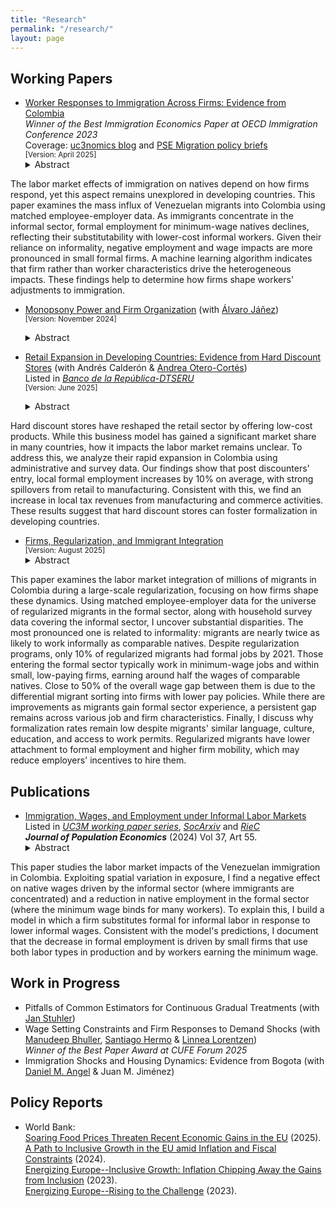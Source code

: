 ```yaml
---
title: "Research"
permalink: "/research/"
layout: page
---
```


## Working Papers
- [Worker Responses to Immigration Across Firms: Evidence from Colombia](https://ludelgad.github.io/files/JMP_Delgado.pdf) \
  _Winner of the Best Immigration Economics Paper at OECD Immigration Conference 2023_ \
  Coverage: [uc3nomics blog](https://uc3nomics.uc3m.es/the-missing-link-how-firms-are-key-to-understand-the-adjustments-to-immigration/) and [PSE Migration policy briefs](https://www.calameo.com/read/0074844316280932ce5e2) \
   <sub>[Version: April 2025]</sub>
  <details><summary>Abstract</summary> <p> 
The labor market effects of immigration on natives depend on how firms respond, yet this aspect remains unexplored in developing countries. This paper examines the mass influx of Venezuelan migrants into Colombia using matched employee-employer data. As immigrants concentrate in the informal sector, formal employment for minimum-wage natives declines, reflecting their substitutability with lower-cost informal workers. Given their reliance on informality, negative employment and wage impacts are more pronounced in small formal firms. A machine learning algorithm indicates that firm rather than worker characteristics drive the heterogeneous impacts. These findings help to determine how firms shape workers' adjustments to immigration.
  </p></details>

- [Monopsony Power and Firm Organization](https://ajanez.github.io/files/working_papers/monopsony-power-and-firm-organization/JMP_Firm_Org.pdf) (with [Álvaro Jáñez](https://ajanez.github.io/)) \
 <sub>[Version: November 2024]</sub>
  <details><summary>Abstract</summary><p> 
  Labor market competition drastically differs for production workers and managers. For instance, in Portugal, there are half as many firms competing for managers as for production workers in the typical local labor market. Using administrative data from Portugal together with a general equilibrium model of oligopsony that incorporates minimum wages and management delegation, we show that monopsony power by firms leads to a welfare loss of 5.7% for production workers and 23.1% for managers relative to an efficient economy. Production workers bear smaller losses because they often work in markets with more competitor firms, view firms as closer substitutes, and are more affected by the minimum wage. The weak monopsony power of low-wage firms over production workers implies that raising the statutory minimum wage reduces overall welfare and affects managers through worker reallocation and delegation adjustments. Moving from the benchmark to an occupation-based minimum wage that optimally addresses monopsony power increases welfare by about 0.2% for both occupations. 
  </p> </details>

- [Retail Expansion in Developing Countries: Evidence from Hard Discount Stores](https://ludelgad.github.io/files/Hard_Discount_Stores.pdf) (with Andrés Calderón & [Andrea Otero-Cortés](https://sites.google.com/view/andrea-otero-cortes/home))\
  Listed in *[Banco de la República-DTSERU](https://repositorio.banrep.gov.co/bitstream/handle/20.500.12134/10785/DTSERU_326.pdf?sequence=9&isAllowed=y)* \
    <sub>[Version: June 2025]</sub>
  <details><summary>Abstract</summary><p> 
Hard discount stores have reshaped the retail sector by offering low-cost products. While this business model has gained a significant market share in many countries, how it impacts the labor market remains unclear. To address this, we analyze their rapid expansion in Colombia using administrative and survey data. Our findings show that post discounters' entry, local formal employment increases by 10% on average, with strong spillovers from retail to manufacturing. Consistent with this, we find an increase in local tax revenues from manufacturing and commerce activities. These results suggest that hard discount stores can foster formalization in developing countries.
  </p> </details>

- [Firms, Regularization, and Immigrant Integration](https://ludelgad.github.io/files/Assimilation_LADP.pdf) \
  <sub>[Version: August 2025]</sub>
  <details><summary>Abstract</summary><p> 
This paper examines the labor market integration of millions of migrants in Colombia during a large-scale regularization, focusing on how firms shape these dynamics. Using matched employee-employer data for the universe of regularized migrants in the formal sector, along with household survey data covering the informal sector, I uncover substantial disparities. The most pronounced one is related to informality: migrants are nearly twice as likely to work informally as comparable natives. Despite regularization programs, only 10% of regularized migrants had formal jobs by 2021. Those entering the formal sector typically work in minimum-wage jobs and within small, low-paying firms, earning around half the wages of comparable natives. Close to 50\% of the overall wage gap between them is due to the differential migrant sorting into firms with lower pay policies. While there are improvements as migrants gain formal sector experience, a persistent gap remains across various job and firm characteristics. Finally, I discuss why formalization rates remain low despite migrants' similar language, culture, education, and access to work permits. Regularized migrants have lower attachment to formal employment and higher firm mobility, which may reduce employers' incentives to hire them. </p> </details>

## Publications
- [Immigration, Wages, and Employment under Informal Labor Markets](https://doi.org/10.1007/s00148-024-01028-5)\
Listed in *[UC3M working paper series](https://e-archivo.uc3m.es/handle/10016/35664)*, *[SocArxiv](https://osf.io/preprints/socarxiv/acr4v)* and *[RieC](https://repositorio.redinvestigadores.org/handle/Riec/118)* \
***Journal of Population Economics*** (2024) Vol 37, Art 55.
  <details><summary>Abstract</summary><p> 
This paper studies the labor market impacts of the Venezuelan immigration in Colombia. Exploiting spatial variation in exposure, I find a negative effect on native wages driven by the informal sector (where immigrants are concentrated) and a reduction in native employment in the formal sector (where the minimum wage binds for many workers). To explain this, I build a model in which a firm substitutes formal for informal labor in response to lower informal wages. Consistent with the model's predictions, I document that the decrease in formal employment is driven by small firms that use both labor types in production and by workers earning the minimum wage.
  </p> </details>
  
## Work in Progress

- Pitfalls of Common Estimators for Continuous Gradual Treatments (with [Jan Stuhler](https://janstuhler.com/))
- Wage Setting Constraints and Firm Responses to Demand Shocks (with [Manudeep Bhuller](https://sites.google.com/site/manudeepbhuller/home), [Santiago Hermo](https://santiagohermo.github.io/) & [Linnea Lorentzen](https://sites.google.com/view/linnealorentzen/home)) \
   _Winner of the Best Paper Award at CUFE Forum 2025_
- Immigration Shocks and Housing Dynamics: Evidence from Bogota (with [Daniel M. Angel](https://sites.google.com/view/danielmangel/home) & Juan M. Jiménez)
  
## Policy Reports
- World Bank: \
[Soaring Food Prices Threaten Recent Economic Gains in the EU](https://documents1.worldbank.org/curated/en/099556006302584753/pdf/IDU-2faeb668-9892-4c45-ab16-3e3bfe8420d3.pdf) (2025). \
[A Path to Inclusive Growth in the EU amid Inflation and Fiscal Constraints](https://documents1.worldbank.org/curated/en/099121724035078520/pdf/P50045917da9dd0e5188d31194d03f6c875.pdf) (2024). \
[Energizing Europe--Inclusive Growth: Inflation Chipping Away the Gains from Inclusion](https://documents1.worldbank.org/curated/en/099051123175082267/pdf/P18028109bfab800b0a771047dfd6c90089.pdf) (2023). \
[Energizing Europe--Rising to the Challenge](https://openknowledge.worldbank.org/server/api/core/bitstreams/fb00fa8a-9cfd-4b3e-87a4-c206dd244571/content) (2023).
